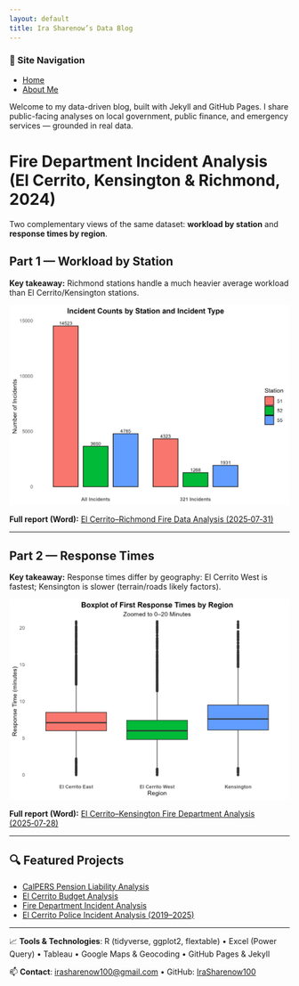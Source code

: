 ```yaml
---
layout: default
title: Ira Sharenow’s Data Blog
---
```


### 📌 Site Navigation
- [Home](/)
- [About Me](/about/)

Welcome to my data-driven blog, built with Jekyll and GitHub Pages.
I share public-facing analyses on local government, public finance, and emergency services — grounded in real data.

# Fire Department Incident Analysis (El Cerrito, Kensington & Richmond, 2024)

Two complementary views of the same dataset: **workload by station** and **response times by region**.

## Part 1 — Workload by Station
**Key takeaway:** Richmond stations handle a much heavier average workload than El Cerrito/Kensington stations.

![Station Counts](https://raw.githubusercontent.com/IraSharenow100/el-cerrito-fire-report/main/bar_incident_counts_by_station.png)

**Full report (Word):**
[El Cerrito–Richmond Fire Data Analysis (2025‑07‑31)](https://github.com/IraSharenow100/el-cerrito-fire-report/raw/main/El_Cerrito_Richmond_FD_Analysis_20250731.docx)

---

## Part 2 — Response Times
**Key takeaway:** Response times differ by geography: El Cerrito West is fastest; Kensington is slower (terrain/roads likely factors).

![Response Times](https://raw.githubusercontent.com/IraSharenow100/el-cerrito-fire-report/main/boxplot_response_times_by_region.png)

**Full report (Word):**
[El Cerrito–Kensington Fire Department Analysis (2025‑07‑28)](https://github.com/IraSharenow100/el-cerrito-fire-report/raw/main/El-Cerrito-Fire-Department-Analysis-20250728.docx)

---

## 🔍 Featured Projects
- [CalPERS Pension Liability Analysis](/calpers-ual-analysis/)
- [El Cerrito Budget Analysis](/el-cerrito-budget-analysis/)
- [Fire Department Incident Analysis](/fire-department-analysis/)
- [El Cerrito Police Incident Analysis (2019–2025)](/police-incident-analysis/)

---

📈 **Tools & Technologies**: R (tidyverse, ggplot2, flextable) • Excel (Power Query) • Tableau • Google Maps & Geocoding • GitHub Pages & Jekyll

📫 **Contact**: [irasharenow100@gmail.com](mailto:irasharenow100@gmail.com) • GitHub: [IraSharenow100](https://github.com/IraSharenow100)
